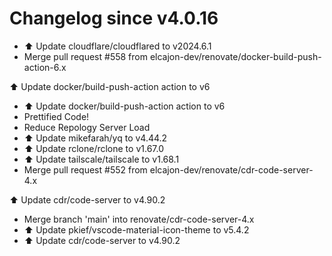 # Changelog since v4.0.16
- ⬆️ Update cloudflare/cloudflared to v2024.6.1 
- Merge pull request #558 from elcajon-dev/renovate/docker-build-push-action-6.x

⬆️ Update docker/build-push-action action to v6 
- ⬆️ Update docker/build-push-action action to v6 
- Prettified Code! 
- Reduce Repology Server Load 
- ⬆️ Update mikefarah/yq to v4.44.2 
- ⬆️ Update rclone/rclone to v1.67.0 
- ⬆️ Update tailscale/tailscale to v1.68.1 
- Merge pull request #552 from elcajon-dev/renovate/cdr-code-server-4.x

⬆️ Update cdr/code-server to v4.90.2 
- Merge branch 'main' into renovate/cdr-code-server-4.x 
- ⬆️ Update pkief/vscode-material-icon-theme to v5.4.2 
- ⬆️ Update cdr/code-server to v4.90.2 
